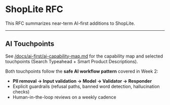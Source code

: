 # ShopLite RFC

This RFC summarizes near-term AI-first additions to ShopLite.

---

## AI Touchpoints

See [/docs/ai-first/ai-capability-map.md](/docs/ai-first/ai-capability-map.md) for the capability map and selected touchpoints (Search Typeahead + Smart Product Descriptions).

Both touchpoints follow the **safe AI workflow pattern** covered in Week 2:
- **PII removal → Input validation → Model → Validator → Responder**
- Explicit guardrails (refusal paths, banned word detection, hallucination checks)
- Human-in-the-loop reviews on a weekly cadence
